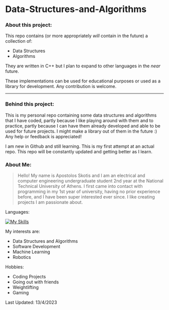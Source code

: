 # Data-Structures-and-Algorithms
### About this project:
This repo contains (or more appropriately *will* contain in the future) a collection of:
- Data Structures
- Algorithms 

They are written in C++ but I plan to expand to other languages in the *near* future.

These implementations can be used for educational purposes or used as a library for development.
Any contribution is welcome.

---
### Behind this project:
This is my personal repo containing some data structures and algorithms that I have coded, partly because I like playing around with them and to practice, partly because I can have them already developed and able to be used for future projects. I might make a library out of them in the future :)
Any help or feedback is appreciated!

I am new in Github and still learning. This is my first attempt at an actual repo.
This repo will be constantly updated and getting better as I learn.

### About Me: 
>Hello! My name is Apostolos Skotis and I am an electrical and computer engineering undergraduate student 2nd year at the National Technical University of Athens. I first  came into contact with programming in my 1st year of university, having no prior experience before, and I have been super interested ever since. I like creating projects I am passionate about.

Languages: 

[![My Skills](https://skillicons.dev/icons?i=cpp,py,html,css,js,matlab)](https://skillicons.dev)


My interests are:
- Data Structures and Algorithms 
- Software Development
- Machine Learning
- Robotics

Hobbies:
- Coding Projects
- Going out with friends 
- Weightlifting 
- Gaming



Last Updated: 13/4/2023
